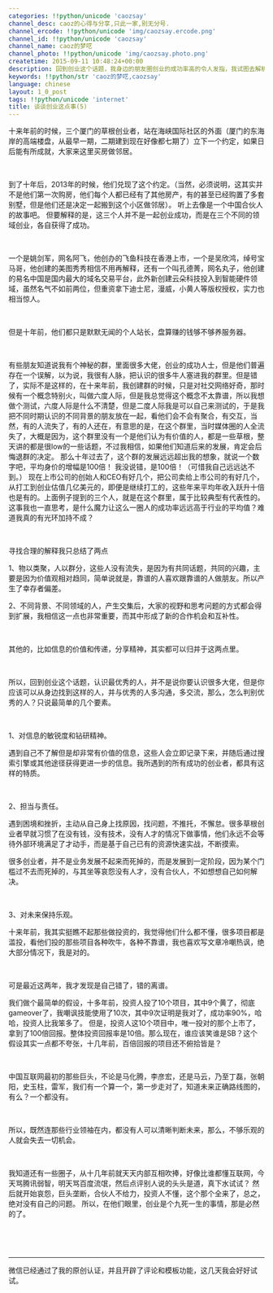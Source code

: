 ```yaml
---
categories: !!python/unicode 'caozsay'
channel_desc: caoz的心得与分享,只此一家,别无分号.
channel_ercode: !!python/unicode 'img/caozsay.ercode.png'
channel_id: !!python/unicode 'caozsay'
channel_name: caoz的梦呓
channel_photo: !!python/unicode 'img/caozsay.photo.png'
createtime: 2015-09-11 10:48:24+00:00
description: 回到创业这个话题，我身边的朋友圈创业的成功率高的令人发指，我试图去解析一下这个原因，希望对其他人有所帮助。
keywords: !!python/str 'caoz的梦呓,caozsay'
language: chinese
layout: 1_0_post
tags: !!python/unicode 'internet'
title: 谈谈创业这点事(5)
---
```

<div class="rich_media_content" id="js_content">
<p>
         十来年前的时候，三个厦门的草根创业者，站在海峡国际社区的外面（厦门的东海岸的高端楼盘，从最早一期，二期建到现在好像都七期了）立下一个约定，如果日后能有所成就，大家来这里买房做邻居。
         <br/>
</p>
<p>
<br/>
</p>
<p>
         到了十年后，2013年的时候，他们兑现了这个约定。（当然，必须说明，这其实并不是他们第一次购房，他们每个人都已经有了其他房产，有的甚至已经购置了多套别墅，但是他们还是决定一起搬到这个小区做邻居）。 听上去像是一个中国合伙人的故事吧。 但要解释的是，这三个人并不是一起创业成功，而是在三个不同的领域创业，各自获得了成功。
        </p>
<p>
<br/>
</p>
<p>
         一个是姚剑军，网名阿飞，他创办的飞鱼科技在香港上市，一个是吴欣鸿，绰号宝马哥，他创建的美图秀秀相信不用再解释，还有一个叫孔德菁，网名丸子，他创建的易名中国是国内最大的域名交易平台，此外新创建云朵科技投入到智能硬件领域，虽然名气不如前两位，但重资拿下迪士尼，漫威，小黄人等版权授权，实力也相当惊人。
        </p>
<p>
<br/>
</p>
<p>
         但是十年前，他们都只是默默无闻的个人站长，盘算赚的钱够不够养服务器。
        </p>
<p>
<br/>
</p>
<p>
         有些朋友知道说我有个神秘的群，里面很多大佬，创业的成功人士，但是他们普遍存在一个误解，以为说，我很有人脉，把认识的很多牛人塞进我的群里。但是错了，实际不是这样的，在十来年前，我创建群的时候，只是对社交网络好奇，那时候有一个概念特别火，叫做六度人际，但是我总觉得这个概念不太靠谱，所以我想做个测试，六度人际是什么不清楚，但是二度人际我是可以自己来测试的，于是我把不同时期认识的不同背景的朋友放在一起，看他们会不会有聚合，有交互，当然，有的人流失了，有的人还在，有意思的是，在这个群里，当时媒体圈的人全流失了，大概是因为，这个群里没有一个是他们认为有价值的人，都是一些草根，整天讲的都是很low的一些话题，不过我相信，如果他们知道后来的发展，肯定会后悔退群的决定。 那么十年过去了，这个群的发展远远超出我的想象，就说一个数字吧，平均身价的增幅是100倍！ 我没说错，是100倍！（可惜我自己远远达不到。） 现在上市公司的创始人和CEO有好几个，把公司卖给上市公司的有好几个，从打工到创业估值几亿美元的，即便是继续打工的，这些年来平均年收入跃升十倍也是有的。上面例子提到的三个人，就是在这个群里，属于比较典型有代表性的。这事我也一直思考，是什么魔力让这么一圈人的成功率远远高于行业的平均值？难道我真的有光环加持不成？
        </p>
<p>
<br/>
</p>
<p>
         寻找合理的解释我只总结了两点
        </p>
<p>
         1、物以类聚，人以群分，这些人没有流失，是因为有共同话题，共同的兴趣，主要是因为价值观相对趋同，简单说就是，靠谱的人喜欢跟靠谱的人做朋友。所以产生了幸存者偏差。
        </p>
<p>
         2、不同背景、不同领域的人，产生交集后，大家的视野和思考问题的方式都会得到扩展，我相信这一点也非常重要，而其中形成了新的合作机会和互补性。
        </p>
<p>
<br/>
</p>
<p>
         其他的，比如信息的价值和传递，分享精神，其实都可以归并于这两点里。
        </p>
<p>
<br/>
</p>
<p>
         所以，回到创业这个话题，认识最优秀的人，并不是说你要认识很多大佬，但是你应该可以从身边找到这样的人，并与优秀的人多沟通，多交流，那么，怎么判别优秀的人？只说最简单的几个要素。
        </p>
<p>
<br/>
</p>
<p>
         1、对信息的敏锐度和钻研精神。
        </p>
<p>
         遇到自己不了解但是却非常有价值的信息，这些人会立即记录下来，并随后通过搜索引擎或其他途径获得更进一步的信息。我所遇到的所有成功的创业者，都具有这样的特质。
         <br/>
</p>
<p>
<br/>
</p>
<p>
         2、担当与责任。
        </p>
<p>
         遇到困境和挫折，主动从自己身上找原因，找问题，不推托，不懈怠。很多草根创业者早就习惯了在没有钱，没有技术，没有人才的情况下做事情，他们永远不会等待外部环境满足了才动手，而是基于自己已有的资源快速实战，不断摸索。
        </p>
<p>
         很多创业者，并不是业务发展不起来而死掉的，而是发展到一定阶段，因为某个门槛过不去而死掉的，与其坐等哀怨没有人才，没有合伙人，不如想想自己如何解决。
        </p>
<p>
<br/>
</p>
<p>
         3、对未来保持乐观。
        </p>
<p>
         十来年前，我其实挺瞧不起那些做投资的，我觉得他们什么都不懂，很多项目都是滥投，看他们投的那些项目各种吹牛，各种不靠谱，我也喜欢写文章冷嘲热讽，绝大部分情况下，我是对的。
        </p>
<p>
<br/>
</p>
<p>
         可是最近这两年，我才发现是自己错了，错的离谱。
        </p>
<p>
         我们做个最简单的假设，十多年前，投资人投了10个项目，其中9个黄了，彻底gameover了，我嘲讽技能使用了10次，其中9次证明是我对了，成功率90%，哈哈，投资人比我笨多了。 但是，投资人这10个项目中，唯一投对的那个上市了，拿到了100倍回报。整体投资回报率是10倍。那么现在，谁应该笑谁是SB？这个假设其实一点都不夸张，十几年前，百倍回报的项目还不俯拾皆是？
         <br/>
</p>
<p>
<br/>
</p>
<p>
         中国互联网最初的那些巨头，不论是马化腾，李彦宏，还是马云，乃至丁磊，张朝阳，史玉柱，雷军，我们有一个算一个，第一步走对了，知道未来正确路线图的，有么？一个都没有。
        </p>
<p>
<br/>
</p>
<p>
         所以，既然连那些行业领袖在内，都没有人可以清晰判断未来，那么，不够乐观的人就会失去一切机会。
        </p>
<p>
<br/>
</p>
<p>
         我知道还有一些圈子，从十几年前就天天内部互相吹捧，好像比谁都懂互联网，今天骂腾讯弱智，明天骂百度流氓，然后点评别人说的头头是道，真下水试试？ 然后就开始哀怨，巨头垄断，合伙人不给力，投资人不懂，这个那个全来了，总之，绝对没有自己的问题。 所以，在他们眼里，创业是个九死一生的事情，那是必然的了。
        </p>
<p>
<br/>
</p>
<p>
<br/>
</p>
<hr/>
<p>
         微信已经通过了我的原创认证，并且开辟了评论和模板功能，这几天我会好好试试。
        </p>
<p>
<br/>
</p>
<p>
<br/>
</p>
</div>